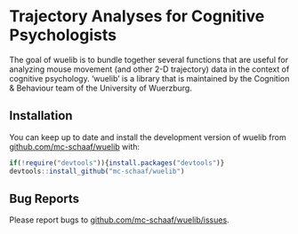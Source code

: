 
<!-- README.md is generated from README.Rmd. Please edit that file -->

# Trajectory Analyses for Cognitive Psychologists

<!-- badges: start -->
<!-- badges: end -->

The goal of wuelib is to bundle together several functions that are
useful for analyzing mouse movement (and other 2-D trajectory) data in
the context of cognitive psychology. ‘wuelib’ is a library that is
maintained by the Cognition & Behaviour team of the University of
Wuerzburg.

## Installation

You can keep up to date and install the development version of wuelib
from [github.com/mc-schaaf/wuelib](https://github.com/mc-schaaf/wuelib)
with:

``` r
if(!require("devtools")){install.packages("devtools")}
devtools::install_github("mc-schaaf/wuelib")
```

## Bug Reports

Please report bugs to
[github.com/mc-schaaf/wuelib/issues](https://github.com/mc-schaaf/wuelib/issues).
